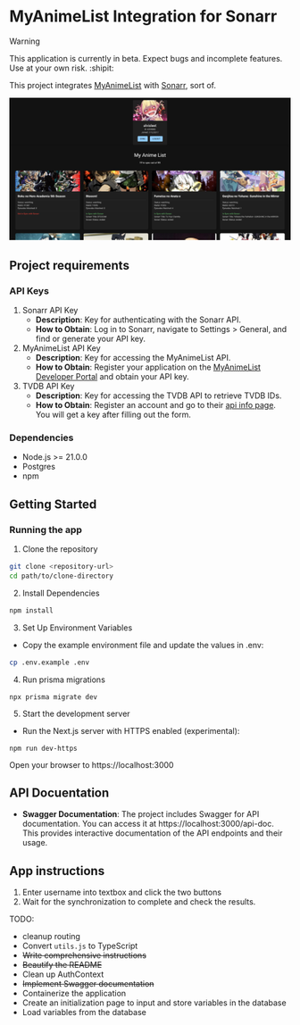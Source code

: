# MyAnimeList Integration for Sonarr


> [!WARNING] 
> This application is currently in beta. Expect bugs and incomplete features. Use at your own risk. :shipit:

This project integrates [MyAnimeList](https://myanimelist.org/) with [Sonarr](https://sonarr.tv/), sort of.

![Project Screenshot](assets/screenshot.png)

## Project requirements
### API Keys
1. Sonarr API Key
    -  **Description**: Key for authenticating with the Sonarr API.
    - **How to Obtain**: Log in to Sonarr, navigate to Settings > General, and find or generate your API key.
2. MyAnimeList API Key
    -  **Description**: Key for accessing the MyAnimeList API.
    - **How to Obtain**: Register your application on the [MyAnimeList Developer Portal](https://myanimelist.net/apiconfig) and obtain your API key.
3. TVDB API Key
    -  **Description**: Key for accessing the TVDB API to retrieve TVDB IDs.
    - **How to Obtain**: Register an account and go to their [api info page](https://thetvdb.com/api-information). You will get a key after filling out the form.
### Dependencies
- Node.js >= 21.0.0
- Postgres
- npm

## Getting Started
### Running the app

1. Clone the repository
```bash
git clone <repository-url>
cd path/to/clone-directory
```
2. Install Dependencies
```bash
npm install
```
3. Set Up Environment Variables
- Copy the example environment file and update the values in .env:
```bash
cp .env.example .env
```
4. Run prisma migrations
```
npx prisma migrate dev
```
5. Start the development server
- Run the Next.js server with HTTPS enabled (experimental):
```
npm run dev-https
```
Open your browser to https://localhost:3000

## API Docuentation
- **Swagger Documentation**: The project includes Swagger for API documentation. You can access it at https://localhost:3000/api-doc. This provides interactive documentation of the API endpoints and their usage.

## App instructions
1. Enter username into textbox and click the two buttons
2. Wait for the synchronization to complete and check the results.


TODO:
- cleanup routing
- Convert `utils.js` to TypeScript
- ~~Write comprehensive instructions~~
- ~~Beautify the README~~
- Clean up AuthContext
- ~~Implement Swagger documentation~~
- Containerize the application
- Create an initialization page to input and store variables in the database
- Load variables from the database